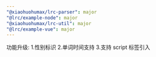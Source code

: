```yaml
---
"@xiaohuohumax/lrc-parser": major
"@lrc/example-node": major
"@xiaohuohumax/lrc-util": major
"@lrc/example-vue": major
---
```


功能升级: 1.性别标识 2.单词时间支持 3.支持 script 标签引入
